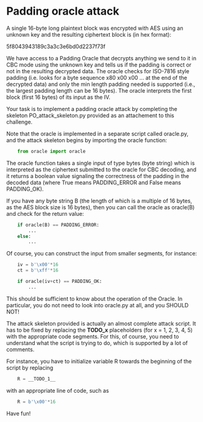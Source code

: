 Padding oracle attack
=====================

A single 16-byte long plaintext block was encrypted with AES using an unknown key and the resulting ciphertext block is (in hex format):

   5f8043943189c3a3c3e6bd0d2237f73f
   
We have access to a Padding Oracle that decrypts anything we send to it in CBC mode using the unknown key and tells us if the padding is correct or not in the resulting decrypted data. The oracle checks for ISO-7816 style padding (i.e. looks for a byte sequence x80 x00 x00 ... at the end of the decrypted data) and only the min length padding needed is supported (i.e., the largest padding length can be 16 bytes). The oracle interprets the first block (first 16 bytes) of its input as the IV.

Your task is to implement a padding oracle attack by completing the skeleton PO_attack_skeleton.py provided as an attachement to this challenge.

Note that the oracle is implemented in a separate script called oracle.py, and the attack skeleton begins by importing the oracle function:

```python
	from oracle import oracle
```

The oracle function takes a single input of type bytes (byte string) which is interpreted as the ciphertext submitted to the oracle for CBC decoding, and it returns a boolean value signaling the correctness of the padding in the decoded data (where True means PADDING_ERROR and False means PADDING_OK).

If you have any byte string B (the length of which is a multiple of 16 bytes, as the AES block size is 16 bytes), then you can call the oracle as oracle(B) and check for the return value:

```python
	if oracle(B) == PADDING_ERROR:
		...
	else:
		...
```
Of course, you can construct the input from smaller segments, for instance:

```python
	iv = b'\x00'*16
	ct = b'\xff'*16

	if oracle(iv+ct) == PADDING_OK:
		...
```

This should be sufficient to know about the operation of the Oracle. In particular, you do not need to look into oracle.py at all, and you SHOULD NOT!

The attack skeleton provided is actually an almost complete attack script. It has to be fixed by replacing the __TODO_x__ placeholders (for x = 1, 2, 3, 4, 5) with the appropriate code segments. For this, of course, you need to understand what the script is trying to do, which is supported by a lot of comments.

For instance, you have to initialize variable R towards the beginning of the script by replacing

```python
	R = __TODO_1__
```

with an appropriate line of code, such as

```python
	R = b'\x00'*16
```

Have fun!


